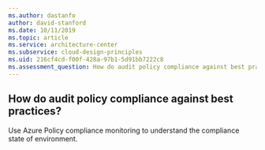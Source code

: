 ```yaml
---
ms.author: dastanfo
author: david-stanford
ms.date: 10/11/2019
ms.topic: article
ms.service: architecture-center
ms.subservice: cloud-design-principles
ms.uid: 216cf4cd-f00f-428a-97b1-5d91bb7222c8
ms.assessment_question: How do audit policy compliance against best practices?
---
```

## How do audit policy compliance against best practices?

Use Azure Policy compliance monitoring to understand the compliance state of environment.
